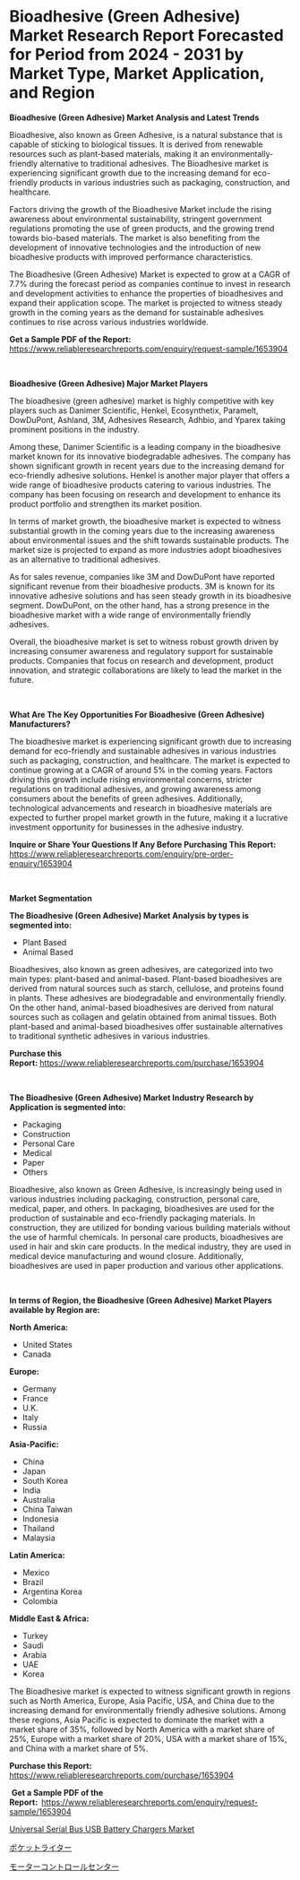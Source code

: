 <p><h1>Bioadhesive (Green Adhesive) Market Research Report Forecasted for Period from 2024 -  2031 by Market Type, Market Application, and Region</h1></p><p><strong>Bioadhesive (Green Adhesive) Market Analysis and Latest Trends</strong></p>
<p><p>Bioadhesive, also known as Green Adhesive, is a natural substance that is capable of sticking to biological tissues. It is derived from renewable resources such as plant-based materials, making it an environmentally-friendly alternative to traditional adhesives. The Bioadhesive market is experiencing significant growth due to the increasing demand for eco-friendly products in various industries such as packaging, construction, and healthcare.</p><p>Factors driving the growth of the Bioadhesive Market include the rising awareness about environmental sustainability, stringent government regulations promoting the use of green products, and the growing trend towards bio-based materials. The market is also benefiting from the development of innovative technologies and the introduction of new bioadhesive products with improved performance characteristics.</p><p>The Bioadhesive (Green Adhesive) Market is expected to grow at a CAGR of 7.7% during the forecast period as companies continue to invest in research and development activities to enhance the properties of bioadhesives and expand their application scope. The market is projected to witness steady growth in the coming years as the demand for sustainable adhesives continues to rise across various industries worldwide.</p></p>
<p><strong>Get a Sample PDF of the Report:&nbsp;</strong> <a href="https://www.reliableresearchreports.com/enquiry/request-sample/1653904">https://www.reliableresearchreports.com/enquiry/request-sample/1653904</a></p>
<p>&nbsp;</p>
<p><strong>Bioadhesive (Green Adhesive) Major Market Players</strong></p>
<p><p>The bioadhesive (green adhesive) market is highly competitive with key players such as Danimer Scientific, Henkel, Ecosynthetix, Paramelt, DowDuPont, Ashland, 3M, Adhesives Research, Adhbio, and Yparex taking prominent positions in the industry. </p><p>Among these, Danimer Scientific is a leading company in the bioadhesive market known for its innovative biodegradable adhesives. The company has shown significant growth in recent years due to the increasing demand for eco-friendly adhesive solutions. Henkel is another major player that offers a wide range of bioadhesive products catering to various industries. The company has been focusing on research and development to enhance its product portfolio and strengthen its market position.</p><p>In terms of market growth, the bioadhesive market is expected to witness substantial growth in the coming years due to the increasing awareness about environmental issues and the shift towards sustainable products. The market size is projected to expand as more industries adopt bioadhesives as an alternative to traditional adhesives.</p><p>As for sales revenue, companies like 3M and DowDuPont have reported significant revenue from their bioadhesive products. 3M is known for its innovative adhesive solutions and has seen steady growth in its bioadhesive segment. DowDuPont, on the other hand, has a strong presence in the bioadhesive market with a wide range of environmentally friendly adhesives.</p><p>Overall, the bioadhesive market is set to witness robust growth driven by increasing consumer awareness and regulatory support for sustainable products. Companies that focus on research and development, product innovation, and strategic collaborations are likely to lead the market in the future.</p></p>
<p>&nbsp;</p>
<p><strong>What Are The Key Opportunities For Bioadhesive (Green Adhesive) Manufacturers?</strong></p>
<p><p>The bioadhesive market is experiencing significant growth due to increasing demand for eco-friendly and sustainable adhesives in various industries such as packaging, construction, and healthcare. The market is expected to continue growing at a CAGR of around 5% in the coming years. Factors driving this growth include rising environmental concerns, stricter regulations on traditional adhesives, and growing awareness among consumers about the benefits of green adhesives. Additionally, technological advancements and research in bioadhesive materials are expected to further propel market growth in the future, making it a lucrative investment opportunity for businesses in the adhesive industry.</p></p>
<p><strong>Inquire or Share Your Questions If Any Before Purchasing This Report:</strong> <a href="https://www.reliableresearchreports.com/enquiry/pre-order-enquiry/1653904">https://www.reliableresearchreports.com/enquiry/pre-order-enquiry/1653904</a></p>
<p>&nbsp;</p>
<p><strong>Market Segmentation</strong></p>
<p><strong>The Bioadhesive (Green Adhesive) Market Analysis by types is segmented into:</strong></p>
<p><ul><li>Plant Based</li><li>Animal Based</li></ul></p>
<p><p>Bioadhesives, also known as green adhesives, are categorized into two main types: plant-based and animal-based. Plant-based bioadhesives are derived from natural sources such as starch, cellulose, and proteins found in plants. These adhesives are biodegradable and environmentally friendly. On the other hand, animal-based bioadhesives are derived from natural sources such as collagen and gelatin obtained from animal tissues. Both plant-based and animal-based bioadhesives offer sustainable alternatives to traditional synthetic adhesives in various industries.</p></p>
<p><strong>Purchase this Report:&nbsp;</strong><a href="https://www.reliableresearchreports.com/purchase/1653904">https://www.reliableresearchreports.com/purchase/1653904</a></p>
<p>&nbsp;</p>
<p><strong>The Bioadhesive (Green Adhesive) Market Industry Research by Application is segmented into:</strong></p>
<p><ul><li>Packaging</li><li>Construction</li><li>Personal Care</li><li>Medical</li><li>Paper</li><li>Others</li></ul></p>
<p><p>Bioadhesive, also known as Green Adhesive, is increasingly being used in various industries including packaging, construction, personal care, medical, paper, and others. In packaging, bioadhesives are used for the production of sustainable and eco-friendly packaging materials. In construction, they are utilized for bonding various building materials without the use of harmful chemicals. In personal care products, bioadhesives are used in hair and skin care products. In the medical industry, they are used in medical device manufacturing and wound closure. Additionally, bioadhesives are used in paper production and various other applications.</p></p>
<p>&nbsp;</p>
<p><strong>In terms of Region, the Bioadhesive (Green Adhesive) Market Players available by Region are:</strong></p>
<p>
    <p> <strong> North America: </strong>
        <ul>
            <li>United States</li>
            <li>Canada</li>
        </ul>
        </p> 
    <p> <strong> Europe: </strong>
        <ul>
            <li>Germany</li>
            <li>France</li>
            <li>U.K.</li>
            <li>Italy</li>
            <li>Russia</li>
        </ul>
        </p> 
    <p> <strong> Asia-Pacific: </strong>
        <ul>
            <li>China</li>
            <li>Japan</li>
            <li>South Korea</li>
            <li>India</li>
            <li>Australia</li>
            <li>China Taiwan</li>
            <li>Indonesia</li>
            <li>Thailand</li>
            <li>Malaysia</li>
        </ul>
        </p> 
    <p> <strong> Latin America: </strong>
        <ul>
            <li>Mexico</li>
            <li>Brazil</li>
            <li>Argentina Korea</li>
            <li>Colombia</li>
        </ul>
        </p> 
    <p> <strong> Middle East & Africa: </strong>
        <ul>
            <li>Turkey</li>
            <li>Saudi</li>
            <li>Arabia</li>
            <li>UAE</li>
            <li>Korea</li>
        </ul>
    </p>
    </p>
<p><p>The Bioadhesive market is expected to witness significant growth in regions such as North America, Europe, Asia Pacific, USA, and China due to the increasing demand for environmentally friendly adhesive solutions. Among these regions, Asia Pacific is expected to dominate the market with a market share of 35%, followed by North America with a market share of 25%, Europe with a market share of 20%, USA with a market share of 15%, and China with a market share of 5%.</p></p>
<p><strong>Purchase this Report: </strong><a href="https://www.reliableresearchreports.com/purchase/1653904">https://www.reliableresearchreports.com/purchase/1653904</a></p>
<p>&nbsp;<strong>Get a Sample PDF of the Report:&nbsp;&nbsp;</strong><a href="https://www.reliableresearchreports.com/enquiry/request-sample/1653904">https://www.reliableresearchreports.com/enquiry/request-sample/1653904</a></p>
<p><strong></strong></p>
<p><p><a href="https://thundering-castanet-c65.notion.site/Universal-Serial-Bus-USB-Battery-Chargers-Market-Centers-on-Aspects-such-as-Market-Growth-Market-Sh-f913e6df1d704173a66535f4e9d8a15b">Universal Serial Bus USB Battery Chargers Market</a></p><p><a href="https://medium.com/@janrona788520/%E3%83%9D%E3%82%B1%E3%83%83%E3%83%88%E3%83%A9%E3%82%A4%E3%82%BF%E3%83%BC%E5%B8%82%E5%A0%B4-%E5%B8%82%E5%A0%B4%E3%82%B7%E3%82%A7%E3%82%A2-%E5%B8%82%E5%A0%B4%E5%8B%95%E5%90%91-%E3%81%8A%E3%82%88%E3%81%B3%E5%B0%86%E6%9D%A5%E3%81%AE%E6%88%90%E9%95%B7%E3%82%92%E6%8E%A2%E7%B4%A2%E3%81%99%E3%82%8B-503089aac72f">ポケットライター</a></p><p><a href="https://medium.com/@gregost89076vddcv/%E3%83%A2%E3%83%BC%E3%82%BF%E3%83%BC%E3%82%B3%E3%83%B3%E3%83%88%E3%83%AD%E3%83%BC%E3%83%AB%E3%82%BB%E3%83%B3%E3%82%BF%E3%83%BC%E5%B8%82%E5%A0%B4%E3%83%AC%E3%83%9D%E3%83%BC%E3%83%88%E3%81%AF-%E3%81%93%E3%81%AE%E5%B8%82%E5%A0%B4%E3%81%AE%E6%9C%80%E6%96%B0%E3%81%AE%E3%83%88%E3%83%AC%E3%83%B3%E3%83%89%E3%82%84%E6%88%90%E9%95%B7%E3%81%AE%E6%A9%9F%E4%BC%9A%E3%82%92%E6%98%8E%E3%82%89%E3%81%8B%E3%81%AB%E3%81%97%E3%81%BE%E3%81%99-036f32545055">モーターコントロールセンター</a></p></p>